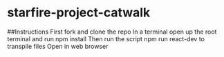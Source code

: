 # starfire-project-catwalk

##Instructions
First fork and clone the repo
In a terminal open up the root terminal and run npm install
Then run the script npm run react-dev to transpile files
Open in web browser
